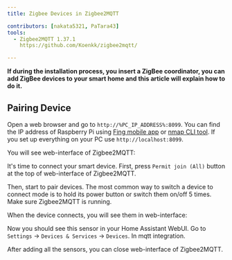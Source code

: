 ```yaml
---
title: Zigbee Devices in Zigbee2MQTT

contributors: [nakata5321, PaTara43]
tools:
  - Zigbee2MQTT 1.37.1
    https://github.com/Koenkk/zigbee2mqtt/

---
```


**If during the installation process, you insert a ZigBee coordinator, you can add ZigBee devices to your smart home and this article will explain how to do it.**

<robo-wiki-picture src="home-assistant/zigbee2mqtt.png" />

## Pairing Device

Open a web browser and go to `http://%PC_IP_ADDRESS%:8099`. You can find the IP address of Raspberry Pi 
using [Fing mobile app](https://www.fing.com/products) or [nmap CLI tool](https://vitux.com/find-devices-connected-to-your-network-with-nmap/). If you set up everything on your PC use `http://localhost:8099`.

You will see web-interface of Zigbee2MQTT:

<robo-wiki-picture src="home-assistant/z2m-webinterface.jpg" />




It's time to connect your smart device. 
First, press `Permit join (All)` button at the top of web-interface of Zigbee2MQTT. 

Then, start to pair devices. The most common way to switch a device to connect mode is to hold its power button or switch them on/off 5 times. Make sure Zigbee2MQTT is running.

<robo-wiki-picture src="home-assistant/switch-device.gif" />

When the device connects, you will see them in web-interface:

<robo-wiki-picture src="home-assistant/device_connected.jpg" />

Now you should see this sensor in your Home Assistant WebUI. Go to `Settings` -> `Devices & Services` -> `Devices`. In mqtt integration.

After adding all the sensors, you can close web-interface of Zigbee2MQTT.
